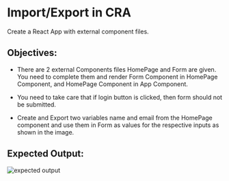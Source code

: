 # Import/Export in CRA

Create a React App with external component files.


## Objectives:

- There are 2 external Components files HomePage and Form are given. You need to complete them and render Form Component in HomePage Component, and HomePage Component in App Component.

- You need to take care that if login button is clicked, then form should not be submitted.

- Create and Export two variables name and email from the HomePage component and use them in Form as values for the respective inputs as shown in the image.

## Expected Output:

![expected output](https://github.com/deepeshsharmaofficial/ReactJs_Learn_In_Public/assets/91846967/8e81b715-13c5-43d4-930e-2bf8fc253ca4)
